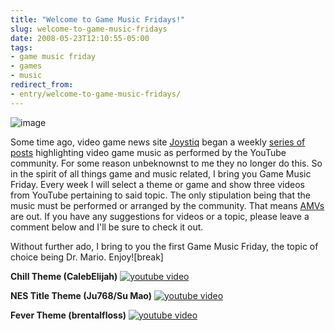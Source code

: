 ```yaml
---
title: "Welcome to Game Music Fridays!"
slug: welcome-to-game-music-fridays
date: 2008-05-23T12:10:55-05:00
tags:
- game music friday
- games
- music
redirect_from:
- entry/welcome-to-game-music-fridays/
---
```

![](http://www.dxprog.com/pics/gmf.png "image")

Some time ago, video game news site [Joystiq](http://www.joystiq.com/) began a weekly [series of posts](http://www.joystiq.com/tag/musicday/) highlighting video game music as performed by the YouTube community. For some reason unbeknownst to me they no longer do this. So in the spirit of all things game and music related, I bring you Game Music Friday. Every week I will select a theme or game and show three videos from YouTube pertaining to said topic. The only stipulation being that the music must be performed or arranged by the community. That means [AMVs](http://en.wikipedia.org/wiki/Anime_music_video) are out. If you have any suggestions for videos or a topic, please leave a comment below and I'll be sure to check it out.

Without further ado, I bring to you the first Game Music Friday, the topic of choice being Dr. Mario. Enjoy![break]

**Chill Theme (CalebElijah)**
[![youtube video](https://img.youtube.com/vi/knloGmZMENo/0.jpg)](https://www.youtube.com/watch?v=knloGmZMENo)

**NES Title Theme (Ju768/Su Mao)**
[![youtube video](https://img.youtube.com/vi/UUy5NrTUjFI/0.jpg)](https://www.youtube.com/watch?v=UUy5NrTUjFI)

**Fever Theme (brentalfloss)**
[![youtube video](https://img.youtube.com/vi/qQuvCFbsgRY/0.jpg)](https://www.youtube.com/watch?v=qQuvCFbsgRY)
